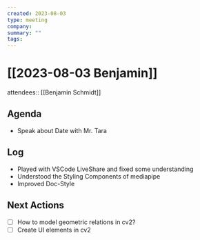 ```yaml
---
created: 2023-08-03
type: meeting
company:
summary: ""
tags:
---
```


# [[2023-08-03 Benjamin]]

attendees:: [[Benjamin Schmidt]]

## Agenda

- Speak about Date with Mr. Tara

## Log

- Played with VSCode LiveShare and fixed some understanding
- Understood the Styling Components of mediapipe
- Improved Doc-Style

## Next Actions

- [ ] How to model geometric relations in cv2?
- [ ] Create UI elements in cv2
